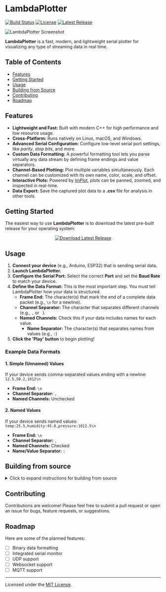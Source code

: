# LambdaPlotter

[![Build Status](https://github.com/ender878/LambdaPlotter/actions/workflows/build_and_test.yml/badge.svg)](https://github.com/ender878/LambdaPlotter/actions/workflows/build_and_test.yml)
[![License](https://img.shields.io/badge/License-MIT-yellow.svg)](LICENSE)
[![Latest Release](https://img.shields.io/github/v/release/ender878/LambdaPlotter)](https://github.com/ender878/LambdaPlotter/releases)

![LambdaPlotter Screenshot](./.github/imgs/lp.gif)

**LambdaPlotter** is a fast, modern, and lightweight serial plotter for visualizing any type of streaming data in real time.

## Table of Contents

- [Features](#features)
- [Getting Started](#getting-started)
- [Usage](#usage)
- [Building from Source](#building-from-source)
- [Contributing](#contributing)
- [Roadmap](#roadmap)

## Features

- **Lightweight and Fast:** Built with modern C++ for high performance and low resource usage.
- **Cross-Platform:** Runs natively on Linux, macOS, and Windows.
- **Advanced Serial Configuration:** Configure low-level serial port settings, like *parity*, *stop bits*, and more.
- **Custom Data Formatting:** A powerful formatting tool lets you parse virtually any data stream by defining frame endings and value separators.
- **Channel-Based Plotting:** Plot multiple variables simultaneously. Each channel can be customized with its own name, color, scale, and offset.
- **Interactive Plots:** Powered by [ImPlot](https://github.com/epezent/implot), plots can be panned, zoomed, and inspected in real-time.
- **Data Export:** Save the captured plot data to a **.csv** file for analysis in other tools.

## Getting Started

The easiest way to use **LambdaPlotter** is to download the latest pre-built release for your operating system:

<p align="center">
  <a href="https://github.com/ender878/LambdaPlotter/releases">
    <img src="https://img.shields.io/badge/Download_Latest_Release-4078c0?style=for-the-badge&logo=github" alt="Download Latest Release"/>
  </a>
</p>

## Usage

1. **Connect your device** (e.g., Arduino, ESP32) that is sending serial data.
2. **Launch LambdaPlotter.**
3. **Configure the Serial Port:** Select the correct **Port** and set the **Baud Rate** to match your device.
4. **Define the Data Format:** This is the most important step. You must tell LambdaPlotter how your data is structured.
    - **Frame End:** The character(s) that mark the end of a complete data packet (e.g., `\n` for a newline).
    - **Channel Separator:** The character that separates different channels (e.g., `,` or ` `).
    - **Named Channels:** Check this if your data includes names for each value.
      - **Name Separator:** The character(s) that separates names from values (e.g., `:`)
5. **Click the 'Play' button** to begin plotting!

### Example Data Formats

#### **1. Simple (Unnamed) Values**

If your device sends comma-separated values ending with a newline: `12.5,50.2,1012\n`

- **Frame End:** `\n`
- **Channel Separator:** `,`
- **Named Channels:** Unchecked

#### **2. Named Values**

If your device sends named values: `temp:25.5,humidity:45.8,pressure:1012.5\n`

- **Frame End:** `\n`
- **Channel Separator:** `,`
- **Named Channels:** Checked
- **Name/Value Separator:** `:`

## Building from source

<details>
<summary>Click to expand instructions for building from source</summary>

### Prerequisites

- A **C++20** compatible compiler (Clang, MSVC, or GCC)
- **CMake** (3.16 or newer)
- **Python** (for installing **Conan**)

### 1. Install conan

This project uses **conan** as the package manager for managing all the major dependencies. You can install it using **pip**:

```bash
pip install conan
```

### 2. Clone the repository

```bash
git clone https://github.com/ender878/lambda_plotter.git

cd lambda_plotter
```

### 3. Install conan dependencies

Once inside the project's folder, install all the dependencies using conan:

```bash
# On Linux/macOS, it's best to specify the compiler
CC=clang CXX=clang++ conan install . --build=missing -s build_type=Release

# On Windows with Visual Studio
conan install . --build=missing -s build_type=Release
```

### 4. Build with CMake

Once all the dependencies are installed, we can finally build the project:

```bash
# For Release builds
cmake --preset conan-release
cmake --build --preset conan-release

# For Debug builds
cmake --preset conan-debug
cmake --build --preset conan-debug
```

> On Windows MSVC builds, you may need to specify `conan-default` as the preset for release builds. On Linux/macOS it is recommended to specify the compilers: `-DCMAKE_C_COMPILER=<CC> -DCMAKE_CXX_COMPILER=<CXX>`

The final executable will be located in the `build/Release` or `build/Debug` directory.

</details>

## Contributing

Contributions are welcome! Please feel free to submit a pull request or open an issue for bugs, feature requests, or suggestions.

## Roadmap

Here are some of the planned features:

- [ ] Binary data formatting
- [ ] Integrated serial monitor
- [ ] UDP support
- [ ] Websocket support
- [ ] MQTT support

---

Licensed under the [MIT License](LICENSE).
